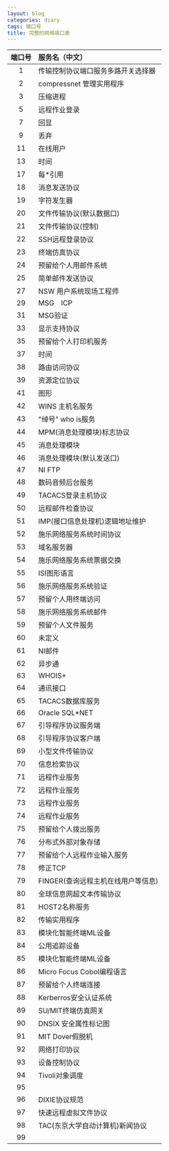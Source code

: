 ```yaml
---
layout: blog
categories: diary
tags: 端口号
title: 完整的网络端口表
---
```


|端口号|服务名（中文）|
|:---:|:---|
| 1 | 传输控制协议端口服务多路开关选择器 |
| 2 | compressnet 管理实用程序 |
| 3 | 压缩进程 |
| 5 | 远程作业登录 |
| 7 | 回显 |
| 9 | 丢弃 |
| 11 | 在线用户 |
| 13 | 时间 |
| 17 | 每*引用 |
| 18 | 消息发送协议 |
| 19 | 字符发生器 |
| 20 | 文件传输协议(默认数据口) |
| 21 | 文件传输协议(控制) |
| 22 | SSH远程登录协议 |
| 23 | 终端仿真协议 |
| 24 | 预留给个人用邮件系统 |
| 25 | 简单邮件发送协议 |
| 27 | NSW 用户系统现场工程师 |
| 29 | MSG　ICP |
| 31 | MSG验证 |
| 33 | 显示支持协议 |
| 35 | 预留给个人打印机服务 |
| 37 | 时间 |
| 38 | 路由访问协议 |
| 39 | 资源定位协议 |
| 41 | 图形 |
| 42 | WINS 主机名服务 |
| 43 | "绰号" who is服务 |
| 44 | MPM(消息处理模块)标志协议 |
| 45 | 消息处理模块 |
| 46 | 消息处理模块(默认发送口) |
| 47 | NI FTP |
| 48 | 数码音频后台服务 |　 
| 49 | TACACS登录主机协议 |
| 50 | 远程邮件检查协议 |
| 51 | IMP(接口信息处理机)逻辑地址维护 |
| 52 | 施乐网络服务系统时间协议 |
| 53 | 域名服务器 |
| 54 | 施乐网络服务系统票据交换 |
| 55 | ISI图形语言 |
| 56 | 施乐网络服务系统验证 |
| 57 | 预留个人用终端访问 |
| 58 | 施乐网络服务系统邮件 |
| 59 | 预留个人文件服务 |
| 60 | 未定义 |
| 61 | NI邮件 |
| 62 | 异步通 |
| 63 | WHOIS+ |
| 64 | 通讯接口 |
| 65 | TACACS数据库服务 |
| 66 | Oracle SQL*NET |
| 67 | 引导程序协议服务端 |
| 68 | 引导程序协议客户端 |
| 69 | 小型文件传输协议 |
| 70 | 信息检索协议 |
| 71 | 远程作业服务 |
| 72 | 远程作业服务 |
| 73 | 远程作业服务 |
| 74 | 远程作业服务 |
| 75 | 预留给个人拨出服务 |
| 76 | 分布式外部对象存储　|
| 77 | 预留给个人远程作业输入服务|
| 78 | 修正TCP |
| 79 | FINGER(查询远程主机在线用户等信息)|
| 80 | 全球信息网超文本传输协议|
| 81 | HOST2名称服务|
| 82 | 传输实用程序|
| 83 | 模块化智能终端ML设备|
| 84 | 公用追踪设备|
| 85 | 模块化智能终端ML设备|
| 86 | Micro Focus Cobol编程语言|
| 87 | 预留给个人终端连接|
| 88 | Kerberros安全认证系统|
| 89 | SU/MIT终端仿真网关|
| 90 | DNSIX 安全属性标记图　|
| 91 | MIT Dover假脱机|
| 92 | 网络打印协议|
| 93 | 设备控制协议|
| 94 | Tivoli对象调度|
| 95 | |　　　　　　　　　　　 
| 96 | DIXIE协议规范|
| 97 | 快速远程虚拟文件协议　|
| 98 | TAC(东京大学自动计算机)新闻协议|
| 99 | |